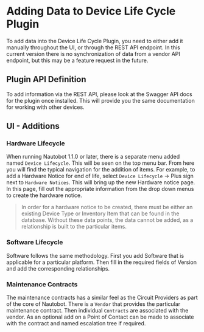 # Adding Data to Device Life Cycle Plugin

To add data into the Device Life Cycle Plugin, you need to either add it manually throughout the UI, or through the REST API endpoint. In this current version there is no synchronization of data from a vendor API endpoint, but this may be a feature request in the future.

## Plugin API Definition

To add information via the REST API, please look at the Swagger API docs for the plugin once installed. This will provide you the same documentation for working with other devices.

## UI - Additions

### Hardware Lifecycle

When running Nautobot 1.1.0 or later, there is a separate menu added named `Device Lifecycle`. This will be seen on the top menu bar. From here you will find the typical navigation for the addition of items. For example, to add a Hardware Notice for end of life, select `Device Lifecycle` -> Plus sign next to `Hardware Notices`. This will bring up the new Hardware notice page. In this page, fill out the appropriate information from the drop down menus to create the hardware notice.

> In order for a hardware notice to be created, there must be either an existing Device Type or Inventory Item that can be found in the database. Without these data points, the data cannot be added, as a relationship is built to the particular items.

### Software Lifecycle

Software follows the same methodology. First you add Software that is applicable for a particular platform. Then fill in the required fields of Version and add the corresponding relationships.

### Maintenance Contracts

The maintenance contracts has a similar feel as the Circuit Providers as part of the core of Nautobot. There is a `Vendor` that provides the particular maintenance contract. Then individual `Contracts` are associated with the vendor. As an optional add on a Point of Contact can be made to associate with the contract and named escalation tree if required.
